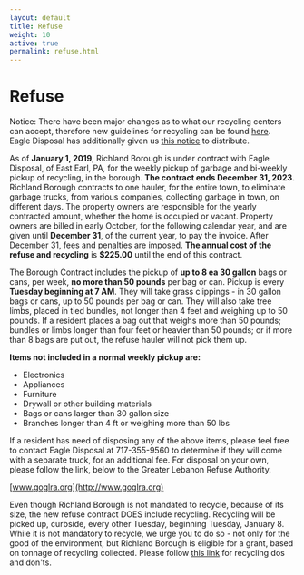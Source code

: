 ```yaml
---
layout: default
title: Refuse
weight: 10
active: true
permalink: refuse.html
---
```


<script src="//ajax.googleapis.com/ajax/libs/jquery/1.8.2/jquery.min.js"></script>
<script>
  mixpanel.track("Refuse Page");
</script>

# Refuse

<div class="alert alert-primary" role="alert">
  <i class="fa fa-exclamation-circle alert-primary" aria-hidden="true"></i>
  Notice: There have been major changes as to what our recycling centers
  can accept, therefore new guidelines for recycling can be found
  <a href="http://www.richlandborough.org/files/RevisedRecyclingFlyerasofJune2018.pdf">here</a>.
  <br />
  Eagle Disposal has additionally given us 
  <a href="http://www.richlandborough.org/files/disposal_notice_1_2019.pdf">this notice</a> to distribute.
</div>

As of **January 1, 2019**, Richland Borough is under contract with Eagle Disposal,
of East Earl, PA, for the weekly pickup of garbage and bi-weekly pickup of
recycling, in the borough. **The contract ends December 31, 2023**. Richland
Borough contracts to one hauler, for the entire town, to eliminate garbage
trucks, from various companies, collecting garbage in town, on different days. 
The property owners are responsible for the yearly contracted amount, whether
the home is occupied or vacant.  Property owners are billed in early October,
for the following calendar year, and are given until **December 31**, of the current
year, to pay the invoice.  After December 31, fees and penalties are imposed.
**The annual cost of the refuse and recycling** is **$225.00** until the end of this
contract.


The Borough Contract includes the pickup of **up to 8 ea 30 gallon** bags or cans,
per week, **no more than 50 pounds** per bag or can.  Pickup is every
**Tuesday beginning at 7 AM**. They will take grass clippings -
in 30 gallon bags or cans, up to 50
pounds per bag or can.  They will also take tree limbs, placed in tied bundles, not
longer than 4 feet and weighing up to 50 pounds.  If a resident places a bag out
that weighs more than 50 pounds; bundles or limbs longer than four feet or heavier
than 50 pounds; or if more than 8 bags are put out, the refuse hauler will not pick
them up.

**Items not included in a normal weekly pickup are:**
-	Electronics
-	Appliances
-	Furniture
-	Drywall or other building materials
-	Bags or cans larger than 30 gallon size
-	Branches longer than 4 ft or weighing more than 50 lbs

If a resident has need of disposing any of the above items, please feel free to
contact Eagle Disposal at 717-355-9560 to determine if they will come with a
separate truck, for an additional fee.  For disposal on your own, please follow
the link, below to the Greater Lebanon Refuse Authority.

[www.goglra.org](http://www.goglra.org)

Even though Richland Borough is not mandated to recycle, because of its size,
the new refuse contract DOES include recycling.  Recycling will be picked up,
curbside, every other Tuesday, beginning Tuesday, January 8. While it is not
mandatory to recycle, we urge you to do so - not only for the good of the
environment, but Richland Borough is eligible for a grant, based on tonnage
of recycling collected. Please follow [this link](http://richlandborough.org/files/flyer.pdf)
for recycling dos and don'ts.
